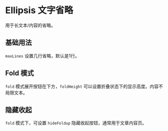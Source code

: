 <script setup>
import ellipsisBase from "./ellipsis-base.vue"
import ellipsisFold from "./ellipsis-fold.vue"
import ellipsisHidefoldup from "./ellipsis-hidefoldup.vue"
</script>


# Ellipsis 文字省略

用于长文本/内容的省略。

## 基础用法

```maxLines``` 设置几行省略，默认是1行。

<ellipsisBase />

## Fold 模式

```fold``` 模式展开按钮在下方，```foldHeight``` 可以设置折叠状态下的显示高度。内容不局限文本。

<ellipsisFold />

## 隐藏收起

```fold``` 模式下，可设置 ```hideFoldup``` 隐藏收起按钮，通常用于文章内容页。

<ellipsisHidefoldup />
